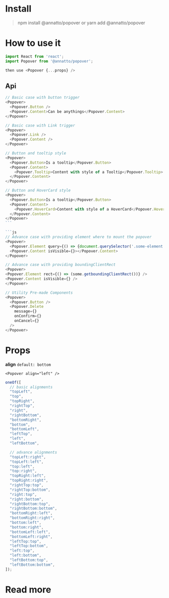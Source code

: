 # Install

> npm install @annatto/popover
> or
> yarn add @annatto/popover

# How to use it

```js
import React from 'react';
import Popover from '@annatto/popover';

then use <Popover {...props} />
```

## Api

```js
// Basic case with button trigger
<Popover>
  <Popover.Button />
  <Popover.Content>Can be anythings</Popover.Content>
</Popover>
```

```js
// Basic case with Link trigger
<Popover>
  <Popover.Link />
  <Popover.Content />
</Popover>
```

```js
// Button and tooltip style
<Popover>
  <Popover.Button>Is a tooltip</Popover.Button>
  <Popover.Content>
    <Popover.Tooltip>Content with style of a Tooltip</Popover.Tooltip>
  </Popover.Content>
</Popover>
```

````js
// Button and HoverCard style
<Popover>
  <Popover.Button>Is a tooltip</Popover.Button>
  <Popover.Content>
    <Popover.HoverCard>Content with style of a HoverCard</Popover.HoverCard>
  </Popover.Content>
</Popover>
```

```js
// Advance case with providing element where to mount the popover
<Popover>
  <Popover.Element query={() => {document.querySelector('.some-element')}} />
  <Popover.Content isVisible={}></Popover.Content>
</Popover>
````

```js
// Advance case with providing boundingClientRect
<Popover>
<Popover.Element rect={() => (some.getboundingClientRect())} />
<Popover.Content isVisible={} />
</Popover>
```

```js
// Utility Pre-made Components
<Popover>
  <Popover.Button />
  <Popover.Delete
    message={}
    onConfirm={}
    onCancel={}
  />
</Popover>
```

# Props

_<Popover />_

**align** `default: bottom`

`<Popover align="left" />`

```js
oneOf([
  // basic alignments
  "topLeft",
  "top",
  "topRight",
  "rightTop",
  "right",
  "rightBottom",
  "bottomRight",
  "bottom",
  "bottomLeft",
  "leftTop",
  "left",
  "leftBottom",

  // advance alignments
  "topLeft:right",
  "topLeft:left",
  "top:left",
  "top:right",
  "topRight:left",
  "topRight:right",
  "rightTop:top",
  "rightTop:bottom",
  "right:top",
  "right:bottom",
  "rightBottom:top",
  "rightBottom:bottom",
  "bottomRight:left",
  "bottomRight:right",
  "bottom:left",
  "bottom:right",
  "bottomLeft:left",
  "bottomLeft:right",
  "leftTop:top",
  "leftTop:bottom",
  "left:top",
  "left:bottom",
  "leftBottom:top",
  "leftBottom:bottom",
]);
```

# Read more

[documentation]: https://design.annato.com/@annatto/popover
